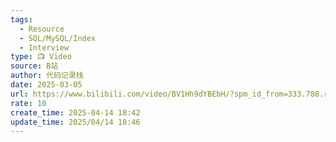 ```yaml
---
tags:
  - Resource
  - SQL/MySQL/Index
  - Interview
type: 📺 Video
source: B站
author: 代码记录栈
date: 2025-03-05
url: https://www.bilibili.com/video/BV1Hh9dYBEbH/?spm_id_from=333.788.recommend_more_video.3&vd_source=84272a2d7f72158b38778819be5bc6ad
rate: 10
create_time: 2025-04-14 18:42
update_time: 2025/04/14 18:46
---
```

